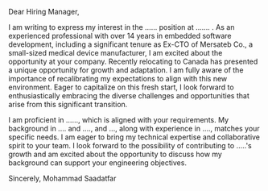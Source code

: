 Dear Hiring Manager,

I am writing to express my interest in the …… position at ……. . As an experienced professional with over 14 years in embedded software development, including a significant tenure as Ex-CTO of Mersateb Co., a small-sized medical device manufacturer, I am excited about the opportunity at your company. Recently relocating to Canada has presented a unique opportunity for growth and adaptation. I am fully aware of the importance of recalibrating my expectations to align with this new environment. Eager to capitalize on this fresh start, I look forward to enthusiastically embracing the diverse challenges and opportunities that arise from this significant transition.

I am proficient in ......, which is aligned with your requirements. My background in .... and ...., and ..., along with experience in ...., matches your specific needs. I am eager to bring my technical expertise and collaborative spirit to your team. I look forward to the possibility of contributing to …..'s growth and am excited about the opportunity to discuss how my background can support your engineering objectives.

Sincerely,
Mohammad Saadatfar